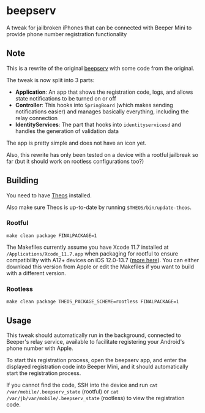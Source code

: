 # beepserv
A tweak for jailbroken iPhones that can be connected with Beeper Mini to provide phone number registration functionality

## Note
This is a rewrite of the original [beepserv](https://github.com/beeper/phone-registration-provider) with some code from the original.

The tweak is now split into 3 parts:
- **Application**: An app that shows the registration code, logs, and allows state notifications to be turned on or off
- **Controller**: This hooks into `SpringBoard` (which makes sending notifications easier) and manages basically everything, including the relay connection
- **IdentityServices**: The part that hooks into `identityservicesd` and handles the generation of validation data

The app is pretty simple and does not have an icon yet.

Also, this rewrite has only been tested on a device with a rootful jailbreak so far (but it should work on rootless configurations too?)

## Building
You need to have [Theos](https://theos.dev/docs/installation) installed.

Also make sure Theos is up-to-date by running `$THEOS/bin/update-theos`.

### Rootful
`make clean package FINALPACKAGE=1`

The Makefiles currently assume you have Xcode 11.7 installed at `/Applications/Xcode_11.7.app` when packaging for rootful to ensure compatibility with A12+ devices on iOS 12.0-13.7 ([more here](https://theos.dev/docs/arm64e-deployment)). You can either download this version from Apple or edit the Makefiles if you want to build with a different version.

### Rootless
`make clean package THEOS_PACKAGE_SCHEME=rootless FINALPACKAGE=1`

## Usage
This tweak should automatically run in the background, connected to Beeper's relay service, available to facilitate registering your Android's phone number with Apple.

To start this registration process, open the beepserv app, and enter the displayed registration code into Beeper Mini, and it should automatically start the registration process.

If you cannot find the code, SSH into the device and run `cat /var/mobile/.beepserv_state` (rootful) or `cat /var/jb/var/mobile/.beepserv_state` (rootless) to view the registration code.